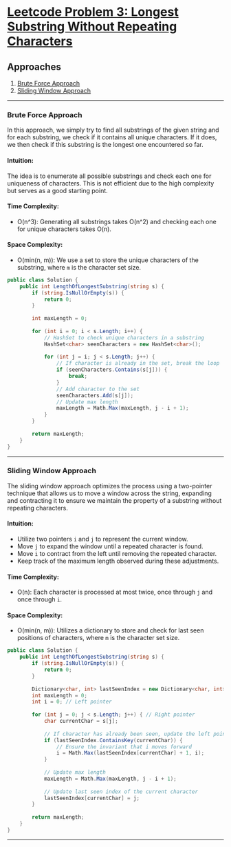 # [Leetcode Problem 3: Longest Substring Without Repeating Characters](https://leetcode.com/problems/longest-substring-without-repeating-characters)

## Approaches
1. [Brute Force Approach](#brute-force-approach)
2. [Sliding Window Approach](#sliding-window-approach)

---

### Brute Force Approach

In this approach, we simply try to find all substrings of the given string and for each substring, we check if it contains all unique characters. If it does, we then check if this substring is the longest one encountered so far.

#### Intuition:
The idea is to enumerate all possible substrings and check each one for uniqueness of characters. This is not efficient due to the high complexity but serves as a good starting point.

#### Time Complexity:
- O(n^3): Generating all substrings takes O(n^2) and checking each one for unique characters takes O(n).

#### Space Complexity:
- O(min(n, m)): We use a set to store the unique characters of the substring, where `m` is the character set size.

```csharp
public class Solution {
    public int LengthOfLongestSubstring(string s) {
        if (string.IsNullOrEmpty(s)) {
            return 0;
        }
        
        int maxLength = 0;
        
        for (int i = 0; i < s.Length; i++) {
            // HashSet to check unique characters in a substring
            HashSet<char> seenCharacters = new HashSet<char>();
            
            for (int j = i; j < s.Length; j++) {
                // If character is already in the set, break the loop
                if (seenCharacters.Contains(s[j])) {
                    break;
                }
                // Add character to the set
                seenCharacters.Add(s[j]);
                // Update max length
                maxLength = Math.Max(maxLength, j - i + 1);
            }
        }
        
        return maxLength;
    }
}
```

---

### Sliding Window Approach

The sliding window approach optimizes the process using a two-pointer technique that allows us to move a window across the string, expanding and contracting it to ensure we maintain the property of a substring without repeating characters.

#### Intuition:
- Utilize two pointers `i` and `j` to represent the current window. 
- Move `j` to expand the window until a repeated character is found.
- Move `i` to contract from the left until removing the repeated character.
- Keep track of the maximum length observed during these adjustments.

#### Time Complexity:
- O(n): Each character is processed at most twice, once through `j` and once through `i`.

#### Space Complexity:
- O(min(n, m)): Utilizes a dictionary to store and check for last seen positions of characters, where `m` is the character set size.

```csharp
public class Solution {
    public int LengthOfLongestSubstring(string s) {
        if (string.IsNullOrEmpty(s)) {
            return 0;
        }
        
        Dictionary<char, int> lastSeenIndex = new Dictionary<char, int>();
        int maxLength = 0;
        int i = 0; // Left pointer
        
        for (int j = 0; j < s.Length; j++) { // Right pointer
            char currentChar = s[j];
            
            // If character has already been seen, update the left pointer `i`
            if (lastSeenIndex.ContainsKey(currentChar)) {
                // Ensure the invariant that i moves forward
                i = Math.Max(lastSeenIndex[currentChar] + 1, i);
            }
            
            // Update max length
            maxLength = Math.Max(maxLength, j - i + 1);
            
            // Update last seen index of the current character
            lastSeenIndex[currentChar] = j;
        }
        
        return maxLength;
    }
}
```

---

